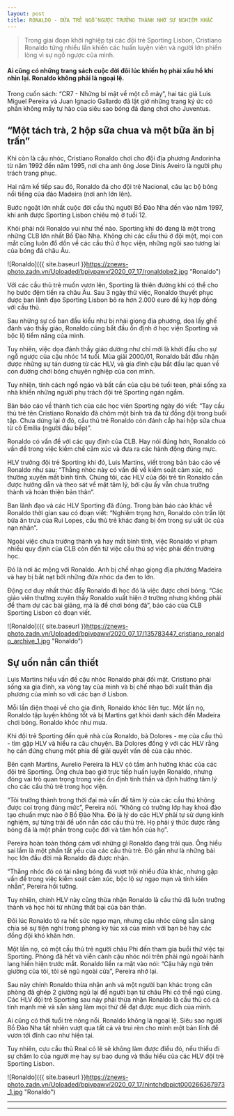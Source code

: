 ```yaml
---
layout: post
title: RONALDO - ĐỨA TRẺ NGỖ NGƯỢC TRƯỞNG THÀNH NHỜ SỰ NGHIÊM KHẮC
---
```


> Trong giai đoạn khởi nghiệp tại các đội trẻ Sporting Lisbon, Cristiano Ronaldo từng nhiều lần khiến các huấn luyện viên và người lớn phiền lòng vì sự ngỗ ngược của mình.
#### Ai cũng có những trang sách cuộc đời đôi lúc khiến họ phải xấu hổ khi nhìn lại. Ronaldo không phải là ngoại lệ.

Trong cuốn sách: “CR7 - Những bí mật về một cỗ máy”, hai tác giả Luis Miguel Pereira và Juan Ignacio Gallardo đã lật giở những trang ký ức có phần không mấy tự hào của siêu sao bóng đá đang chơi cho Juventus.

## “Một tách trà, 2 hộp sữa chua và một bữa ăn bị trấn”

Khi còn là cậu nhóc, Cristiano Ronaldo chơi cho đội địa phương Andorinha từ năm 1992 đến năm 1995, nơi cha anh ông Jose Dinis Aveiro là người phụ trách trang phục.

Hai năm kế tiếp sau đó, Ronaldo đá cho đội trẻ Nacional, câu lạc bộ bóng nổi tiếng của đảo Madeira (nơi anh lớn lên).

Bước ngoặt lớn nhất cuộc đời cầu thủ người Bồ Đào Nha đến vào năm 1997, khi anh được Sporting Lisbon chiêu mộ ở tuổi 12.

Khỏi phải nói Ronaldo vui như thế nào. Sporting khi đó đang là một trong những CLB lớn nhất Bồ Đào Nha. Không chỉ các cầu thủ ở đội một, mọi con mắt cũng luôn đổ dồn về các cầu thủ ở học viện, những ngôi sao tương lai của bóng đá châu Âu.

![Ronaldo]({{ site.baseurl }}https://znews-photo.zadn.vn/Uploaded/bpivpawv/2020_07_17/ronaldobe2.jpg "Ronaldo")

Với các cầu thủ trẻ muốn vươn lên, Sporting là thiên đường khi có thể cho họ bước đệm tiến ra châu Âu. Sau 3 ngày thử việc, Ronaldo thuyết phục được ban lãnh đạo Sporting Lisbon bỏ ra hơn 2.000 euro để ký hợp đồng với cầu thủ.

Sau những sự cố ban đầu kiểu như bị nhái giọng địa phương, dọa lấy ghế đánh vào thầy giáo, Ronaldo cũng bắt đầu ổn định ở học viện Sporting và bộc lộ tiềm năng của mình.

Tuy nhiên, việc dọa đánh thầy giáo dường như chỉ mới là khởi đầu cho sự ngỗ ngược của cậu nhóc 14 tuổi. Mùa giải 2000/01, Ronaldo bắt đầu nhận được những sự tán dương từ các HLV, và gia đình cậu bắt đầu lạc quan về con đường chơi bóng chuyên nghiệp của con mình.

Tuy nhiên, tính cách ngổ ngáo và bất cần của cậu bé tuổi teen, phải sống xa nhà khiến những người phụ trách đội trẻ Sporting ngán ngẩm.

Bản báo cáo về thành tích của các học viên Sporting ngày đó viết: “Tay cầu thủ trẻ tên Cristiano Ronaldo đã chôm một bình trà đá từ đồng đội trong buổi tập. Chưa dừng lại ở đó, cầu thủ trẻ Ronaldo còn đánh cắp hai hộp sữa chua từ cô Emilia (người đầu bếp)”.

Ronaldo có vấn đề với các quy định của CLB. Hay nói đúng hơn, Ronaldo có vấn đề trong việc kiềm chế cảm xúc và đưa ra các hành động đúng mực.

HLV trưởng đội trẻ Sporting khi đó, Luis Martins, viết trong bản báo cáo về Ronaldo như sau: “Thằng nhóc này có vấn đề về kiểm soát cảm xúc, nó thường xuyên mất bình tĩnh. Chúng tôi, các HLV của đội trẻ tin Ronaldo cần được hướng dẫn và theo sát về mặt tâm lý, bởi cậu ấy vẫn chưa trưởng thành và hoàn thiện bản thân”.

Ban lãnh đạo và các HLV Sporting đã đúng. Trong bản báo cáo khác về Ronaldo thời gian sau có đoạn viết: “Nghiêm trọng hơn, Ronaldo còn trấn lột bữa ăn trưa của Rui Lopes, cầu thủ trẻ khác đang bị ốm trong sự uất ức của nạn nhân”.

Ngoài việc chưa trưởng thành và hay mất bình tĩnh, việc Ronaldo vi phạm nhiều quy định của CLB còn đến từ việc cầu thủ sợ việc phải đến trường học.

Đó là nơi ác mộng với Ronaldo. Anh bị chế nhạo giọng địa phương Madeira và hay bị bắt nạt bởi những đứa nhóc da đen to lớn.

Động cơ duy nhất thúc đẩy Ronaldo đi học đó là việc được chơi bóng. “Các giáo viên thường xuyên thấy Ronaldo xuất hiện ở trường nhưng không phải để tham dự các bài giảng, mà là để chơi bóng đá”, báo cáo của CLB Sporting Lisbon có đoạn viết.

![Ronaldo]({{ site.baseurl }}https://znews-photo.zadn.vn/Uploaded/bpivpawv/2020_07_17/135783447_cristiano_ronaldo_archive_1.jpg "Ronaldo")

## Sự uốn nắn cần thiết

Luis Martins hiểu vấn đề cậu nhóc Ronaldo phải đối mặt. Cristiano phải sống xa gia đình, xa vòng tay của mình và bị chế nhạo bởi xuất thân địa phương của mình so với các bạn ở Lisbon.

Mỗi lần điện thoại về cho gia đình, Ronaldo khóc liên tục. Một lần nọ, Ronaldo tập luyện không tốt và bị Martins gạt khỏi danh sách đến Madeira chơi bóng. Ronaldo khóc như mưa.

Khi đội trẻ Sporting đến quê nhà của Ronaldo, bà Dolores - mẹ của cầu thủ - tìm gặp HLV và hiểu ra câu chuyện. Bà Dolores đồng ý với các HLV rằng họ cần đứng chung một phía để giải quyết vấn đề của cậu nhóc.

Bên cạnh Martins, Aurelio Pereira là HLV có tầm ảnh hưởng khác của các đội trẻ Sporting. Ông chưa bao giờ trực tiếp huấn luyện Ronaldo, nhưng đóng vai trò quan trọng trong việc ổn định tinh thần và định hướng tâm lý cho các cầu thủ trẻ trong học viện.

“Tôi trưởng thành trong thời đại mà vấn đề tâm lý của các cầu thủ không được coi trọng đúng mức”, Pereira nói. “Không có trường lớp hay khoá đào tạo chuẩn mực nào ở Bồ Đào Nha. Đó là lý do các HLV phải tự sử dụng kinh nghiệm, sự từng trải để uốn nắn các cầu thủ trẻ. Họ phải ý thức được rằng bóng đá là một phần trong cuộc đời và tâm hồn của họ”.

Pereira hoàn toàn thông cảm với những gì Ronaldo đang trải qua. Ông hiểu sai lầm là một phần tất yếu của các cầu thủ trẻ. Đó gần như là những bài học lớn đầu đời mà Ronaldo đã được nhận.

“Thằng nhóc đó có tài năng bóng đá vượt trội nhiều đứa khác, nhưng gặp vấn đề trong việc kiểm soát cảm xúc, bộc lộ sự ngạo mạn và tính kiên nhẫn”, Pereira hồi tưởng.

Tuy nhiên, chính HLV này cũng thừa nhận Ronaldo là cầu thủ đã luôn trưởng thành và học hỏi từ những thất bại của bản thân.

Đôi lúc Ronaldo tỏ ra hết sức ngạo mạn, nhưng cậu nhóc cũng sẵn sàng chia sẻ sự tiện nghi trong phòng ký túc xá của mình với bạn bè hay các đồng đội khó khăn hơn.

Một lần nọ, có một cầu thủ trẻ người châu Phi đến tham gia buổi thử việc tại Sporting. Phòng đã hết và viễn cảnh cậu nhóc nói trên phải ngủ ngoài hành lang hiển hiện trước mắt. Ronaldo liền ra mặt vào nói: “Cậu hãy ngủ trên giường của tôi, tôi sẽ ngủ ngoài cửa”, Pereira nhớ lại.

Sau này chính Ronaldo thừa nhận anh và một người bạn khác trong căn phòng đã ghép 2 giường ngủ lại để người bạn từ châu Phi có thể ngủ cùng. Các HLV đội trẻ Sporting sau này phải thừa nhận Ronaldo là cầu thủ có cá tính mạnh mẽ và sẵn sàng làm mọi thứ để đạt được mục đích của mình.

Ai cũng có thời tuổi trẻ nông nổi. Ronaldo không là ngoại lệ. Siêu sao người Bồ Đào Nha tất nhiên vượt qua tất cả và trui rèn cho mình một bản lĩnh để vươn tới đỉnh cao như hiện tại.

Tuy nhiên, cựu cầu thủ Real có lẽ sẽ không làm được điều đó, nếu thiếu đi sự chăm lo của người mẹ hay sự bao dung và thấu hiểu của các HLV đội trẻ Sporting Lisbon.

![Ronaldo]({{ site.baseurl }}https://znews-photo.zadn.vn/Uploaded/bpivpawv/2020_07_17/nintchdbpict000266367973_1.jpg "Ronaldo")

----
****
